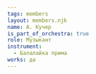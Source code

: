 ```yaml
---
tags: members
layout: members.njk
name: А. Кучер
is_part_of_orchestra: true
role: Музыкант
instrument:
  - Балалайка прима
works: да
---
```

